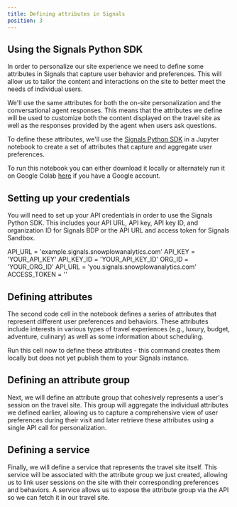 ```yaml
---
title: Defining attributes in Signals
position: 3
---
```



## Using the Signals Python SDK

In order to personalize our site experience we need to define some attributes in Signals that capture user behavior and preferences. This will allow us to tailor the content and interactions on the site to better meet the needs of individual users.

We'll use the same attributes for both the on-site personalization and the conversational agent responses. This means that the attributes we define will be used to customize both the content displayed on the travel site as well as the responses provided by the agent when users ask questions.

To define these attributes, we'll use the [Signals Python SDK](https://pypi.org/project/snowplow-signals/) in a Jupyter notebook to create a set of attributes that capture and aggregate user preferences.

To run this notebook you can either download it locally or alternately run it on Google Colab [here](https://colab.research.google.com/github/snowplow/documentation/blob/main/tutorials/signals-bdp/signals.ipynb) if you have a Google account.

## Setting up your credentials

You will need to set up your API credentials in order to use the Signals Python SDK. This includes your API URL, API key, API key ID, and organization ID for Signals BDP or the API URL and access token for Signals Sandbox.

<Tabs groupId="cloud" queryString lazy>
  <TabItem value="bdp" label="BDP" default>

  <CodeBlock language="python">
API_URL = 'example.signals.snowplowanalytics.com'
API_KEY = 'YOUR_API_KEY'
API_KEY_ID = 'YOUR_API_KEY_ID'
ORG_ID = 'YOUR_ORG_ID'
</CodeBlock>
  </TabItem>
  <TabItem value="sandbox" label="Sandbox">
    <CodeBlock language="python">
API_URL = 'you.signals.snowplowanalytics.com'
ACCESS_TOKEN = ''
    </CodeBlock>
  </TabItem>
</Tabs>

## Defining attributes

The second code cell in the notebook defines a series of attributes that represent different user preferences and behaviors. These attributes include interests in various types of travel experiences (e.g., luxury, budget, adventure, culinary) as well as some information about scheduling.

Run this cell now to define these attributes - this command creates them locally but does not yet publish them to your Signals instance.

## Defining an attribute group

Next, we will define an attribute group that cohesively represents a user's session on the travel site. This group will aggregate the individual attributes we defined earlier, allowing us to capture a comprehensive view of user preferences during their visit and later retrieve these attributes using a single API call for personalization.

## Defining a service

Finally, we will define a service that represents the travel site itself. This service will be associated with the attribute group we just created, allowing us to link user sessions on the site with their corresponding preferences and behaviors. A service allows us to expose the attribute group via the API so we can fetch it in our travel site.



